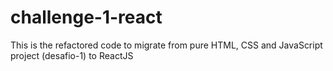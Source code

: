 # challenge-1-react
This is the refactored code to migrate from pure HTML, CSS and JavaScript project (desafio-1) to ReactJS
